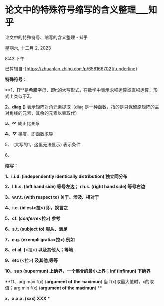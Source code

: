 # 论文中的特殊符号缩写的含义整理___知乎

论文中的特殊符号、缩写的含义整理 - 知乎

星期六, 十二月 2, 2023

8:43 下午

 

已剪辑自: [https://zhuanlan.zhihu.com/p/656166702]{.underline}

**特殊符号：**

**1、∏**是希腊字母，即π的大写形式，在数学中表示求积运算或直积运算，形式上类似于Σ。

**2、diag ()** 表示矩阵对角元素提取（diag 是一种函数，指的是只保留原矩阵的主对角线的元素，其余的元素以零取代）

**3、∝** 成正比关系

**4、▽** 梯度，即函数求导

5、 (大写的1，这里无法显示) 表示条件

6、

**缩写：**

**1、i.i.d. (**independently identically distribution**) 独立同分布**

**2、l.h.s. (**left hand side**) 等号左边； r.h.s. (**right hand side**) 等号右边**

**3、w.r.t. (**with respect to**) 关于、涉及、相对于**

**4、i.e. (**id est\<拉\>**) 即，换言之**

**5、cf. (***conferre*\<拉\>**) 参考**

**6、s.t. (**subject to**) 服从、满足**

**7、e.g. (**exempli gratia\<拉\>**) 例如**

**8、et al. (**\<拉\>**) 以及其他人；等地**

**9、etc (**\<拉\>**) 及其他,等等**

**10、sup (**supermun**) 上确界，一个集合的最小上界；inf (**infimun**) 下确界**

**11、arg max f(x) (**argument of the maximun**) 当 f(x)取最大值时，x的取值；arg min f(x) (**argument of the maximun**) **

 

**x、x.x.x. (**xxx**) XXX**
*
